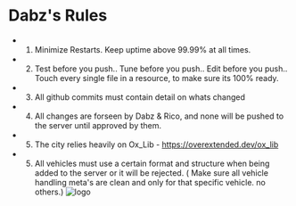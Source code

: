 # Dabz's Rules
- 1) Minimize Restarts. Keep uptime above 99.99% at all times.
- 2) Test before you push.. Tune before you push.. Edit before you push.. Touch every single file in a resource, to make sure its 100% ready.
- 3) All github commits must contain detail on whats changed
- 4) All changes are forseen by Dabz & Rico, and none will be pushed to the server until approved by them.
- 5) The city relies heavily on Ox_Lib - https://overextended.dev/ox_lib
- 5) All vehicles must use a certain format and structure when being added to the server or it will be rejected. ( Make sure all vehicle handling meta's are clean and only for that specific vehicle. no others.)
![logo](https://cdn.discordapp.com/attachments/1069879107732647967/1116183461892477018/image.png)
